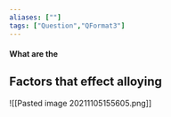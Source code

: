 ```yaml
---
aliases: [""]
tags: ["Question","QFormat3"]
---
```


#### What are the
## Factors that effect alloying


![[Pasted image 20211105155605.png]]